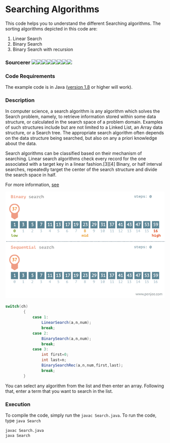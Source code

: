 # Searching Algorithms
This code helps you to understand the different Searching algorithms. The sorting algorithms depicted in this code are:

1. Linear Search
2. Binary Search
3. Binary Search with recursion

### Sourcerer [![](https://sourcerer.io/fame/ParthPathak27/ParthPathak27/Search/images/0)](https://sourcerer.io/fame/ParthPathak27/ParthPathak27/Search/links/0)[![](https://sourcerer.io/fame/ParthPathak27/ParthPathak27/Search/images/1)](https://sourcerer.io/fame/ParthPathak27/ParthPathak27/Search/links/1)[![](https://sourcerer.io/fame/ParthPathak27/ParthPathak27/Search/images/2)](https://sourcerer.io/fame/ParthPathak27/ParthPathak27/Search/links/2)[![](https://sourcerer.io/fame/ParthPathak27/ParthPathak27/Search/images/3)](https://sourcerer.io/fame/ParthPathak27/ParthPathak27/Search/links/3)[![](https://sourcerer.io/fame/ParthPathak27/ParthPathak27/Search/images/4)](https://sourcerer.io/fame/ParthPathak27/ParthPathak27/Search/links/4)[![](https://sourcerer.io/fame/ParthPathak27/ParthPathak27/Search/images/5)](https://sourcerer.io/fame/ParthPathak27/ParthPathak27/Search/links/5)[![](https://sourcerer.io/fame/ParthPathak27/ParthPathak27/Search/images/6)](https://sourcerer.io/fame/ParthPathak27/ParthPathak27/Search/links/6)[![](https://sourcerer.io/fame/ParthPathak27/ParthPathak27/Search/images/7)](https://sourcerer.io/fame/ParthPathak27/ParthPathak27/Search/links/7)

### Code Requirements
The example code is in Java ([version 1.8](https://java.com/en/download/) or higher will work).

### Description
In computer science, a search algorithm is any algorithm which solves the Search problem, namely, to retrieve information stored within some data structure, or calculated in the search space of a problem domain. Examples of such structures include but are not limited to a Linked List, an Array data structure, or a Search tree. The appropriate search algorithm often depends on the data structure being searched, but also on any a priori knowledge about the data.

Search algorithms can be classified based on their mechanism of searching. Linear search algorithms check every record for the one associated with a target key in a linear fashion.[3][4] Binary, or half interval searches, repeatedly target the center of the search structure and divide the search space in half.

For more information, [see](https://en.wikipedia.org/wiki/Search_algorithm)

![Search](search.gif)
```java
switch(ch)
		{
			case 1:
				LinearSearch(a,n,num);
				break;
			case 2:
				BinarySearch(a,n,num);
				break;
			case 3:
				int first=0;
				int last=n;
				BinarySearchRec(a,n,num,first,last);
				break;
		}
``` 
You can select any algorithm from the list and then enter an array. Following that, enter a term that you want to search in the list.

### Execution
To compile the code, simply run the ```javac Search.java```. To run the code, type ```java Search```
```
javac Search.java
java Search
```
